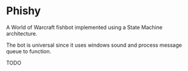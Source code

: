 # Phishy

A World of Warcraft fishbot implemented using a State Machine architecture.

The bot is universal since it uses windows sound and process message queue to function.

TODO
